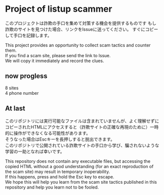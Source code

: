 # Project of listup scammer
このプロジェクトは詐欺の手口を集めて対策する機会を提供するものです
もし詐欺のサイトを見つけた場合、リンクをIssueに送ってください。
すぐにコピーして手口を記録します。  

This project provides an opportunity to collect scam tactics and counter them.  
If you find a scam site, please send the link to Issue.  
We will copy it immediately and record the clues.  

## now progless  
8 sites  
4 phone number

## At last  
このリポジトリには実行可能なファイルは含まれていませんが、よく理解せずにコピーされたHTMLにアクセスすると（詐欺サイトの正確な再現のために）一時的に操作ができなくなる可能性があります。  
そうなった場合はEscキーを長押しすると脱出できます。  
このリポジトリで公開されている詐欺サイトの手口から学び、騙されないような学習の一助となれば幸いです。  

This repository does not contain any executable files, but accessing the copied HTML without a good understanding (for an exact reproduction of the scam site) may result in temporary inoperability.  
If this happens, press and hold the Esc key to escape.  
We hope this will help you learn from the scam site tactics published in this repository and help you learn not to be fooled.  
